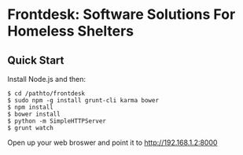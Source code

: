 # Frontdesk: Software Solutions For Homeless Shelters

## Quick Start

Install Node.js and then:

```
$ cd /pathto/frontdesk
$ sudo npm -g install grunt-cli karma bower
$ npm install
$ bower install
$ python -m SimpleHTTPServer
$ grunt watch
```
Open up your web broswer and point it to http://192.168.1.2:8000